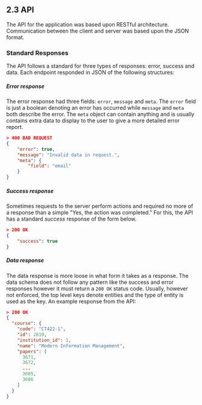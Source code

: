## 2.3 API
The API for the application was based upon RESTful architecture. Communication between the client and server was based upon the JSON format. 

### Standard Responses
The API follows a standard for three types of responses: error, success and data. Each endpoint responded in JSON of the following structures:

##### Error response
The error response had three fields: `error`, `message` and `meta`. The `error` field is just a boolean denoting an error has occurred while `message` and `meta` both describe the error. The `meta` object can contain anything and is usually contains extra data to display to the user to give a more detailed error report.

```json
> 400 BAD REQUEST
{
	"error": true,
	"message": "Invalid data in request.",
	"meta": {
		"field": "email"
	}
}
```

##### Success response
Sometimes requests to the server perform actions and required no more of a response than a simple "Yes, the action was completed." For this, the API has a standard *success* response of the form below.

```json
> 200 OK
{
	"success": true
}
```

##### Data response
The data response is more loose in what form it takes as a response. The data schema does not follow any pattern like the success and error responses however it must return a `200 OK` status code. Usually, however not enforced, the top level keys denote entities and the type of entity is used as the key. An example response from the API:

```json
> 200 OK
{
  "course": {
    "code": "CT422-1",
    "id": 2819,
    "institution_id": 1,
    "name": "Modern Information Management",
    "papers": [
      3671,
      3672,
      ...
      3685,
      3686
    ]
  }
}
```